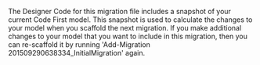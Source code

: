 The Designer Code for this migration file includes a snapshot of your current Code First model. This snapshot is used to calculate the changes to your model when you scaffold the next migration. If you make additional changes to your model that you want to include in this migration, then you can re-scaffold it by running 'Add-Migration 201509290638334_InitialMigration' again.